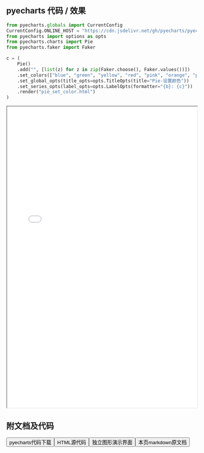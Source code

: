 
## pyecharts 代码 / 效果

```python
from pyecharts.globals import CurrentConfig
CurrentConfig.ONLINE_HOST = "https://cdn.jsdelivr.net/gh/pyecharts/pyecharts-assets@latest/assets/"
from pyecharts import options as opts
from pyecharts.charts import Pie
from pyecharts.faker import Faker

c = (
    Pie()
    .add("", [list(z) for z in zip(Faker.choose(), Faker.values())])
    .set_colors(["blue", "green", "yellow", "red", "pink", "orange", "purple"])
    .set_global_opts(title_opts=opts.TitleOpts(title="Pie-设置颜色"))
    .set_series_opts(label_opts=opts.LabelOpts(formatter="{b}: {c}"))
    .render("pie_set_color.html")
)
```

<iframe width="100%" height="800px" src="/pyecharts/Pie/pie_set_color.html"></iframe>

## 附文档及代码

<a href="https://cdn.jsdelivr.net/gh/wfy-belief/python/docs/pyecharts/Pie/pie_set_color.py"><button class="mybutton">pyecharts代码下载</button></a><a href="https://cdn.jsdelivr.net/gh/wfy-belief/python/docs/pyecharts/Pie/pie_set_color.html"><button class="mybutton">HTML源代码</button></a><a href="https://python.wfyblog.cn/pyecharts/Pie/pie_set_color.html"><button class="mybutton">独立图形演示界面</button></a><a href="https://cdn.jsdelivr.net/gh/wfy-belief/python/docs/pyecharts/Pie/pie_set_color.md"><button class="mybutton">本页markdown原文档</button></a>